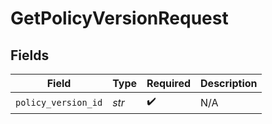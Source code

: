 # GetPolicyVersionRequest


## Fields

| Field               | Type                | Required            | Description         |
| ------------------- | ------------------- | ------------------- | ------------------- |
| `policy_version_id` | *str*               | :heavy_check_mark:  | N/A                 |
